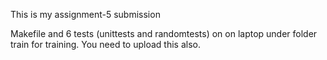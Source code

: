 This is my assignment-5 submission

Makefile and 6 tests (unittests and randomtests) on on laptop under folder train for training. You need to upload this also.
